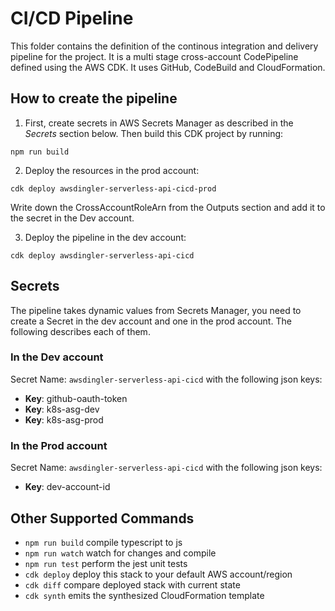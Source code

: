 # CI/CD Pipeline

This folder contains the definition of the continous integration and delivery pipeline for the project. It is a multi stage cross-account CodePipeline defined using the AWS CDK. It uses GitHub, CodeBuild and CloudFormation.

## How to create the pipeline

1) First, create secrets in AWS Secrets Manager as described in the _Secrets_ section below. Then build this CDK project by running: 

```
npm run build
```

2) Deploy the resources in the prod account:

```
cdk deploy awsdingler-serverless-api-cicd-prod
```

Write down the CrossAccountRoleArn from the Outputs section and add it to the secret in the Dev account.

3) Deploy the pipeline in the dev account:

```
cdk deploy awsdingler-serverless-api-cicd
```

## Secrets

The pipeline takes dynamic values from Secrets Manager, you need to create a Secret in the dev account and one in the prod account. The following describes each of them. 

### In the Dev account

Secret Name: `awsdingler-serverless-api-cicd` with the following json keys: 

- **Key**: github-oauth-token
- **Key**: k8s-asg-dev
- **Key**: k8s-asg-prod

### In the Prod account

Secret Name: `awsdingler-serverless-api-cicd` with the following json keys: 

- **Key**: dev-account-id

## Other Supported Commands

 * `npm run build`   compile typescript to js
 * `npm run watch`   watch for changes and compile
 * `npm run test`    perform the jest unit tests
 * `cdk deploy`      deploy this stack to your default AWS account/region
 * `cdk diff`        compare deployed stack with current state
 * `cdk synth`       emits the synthesized CloudFormation template